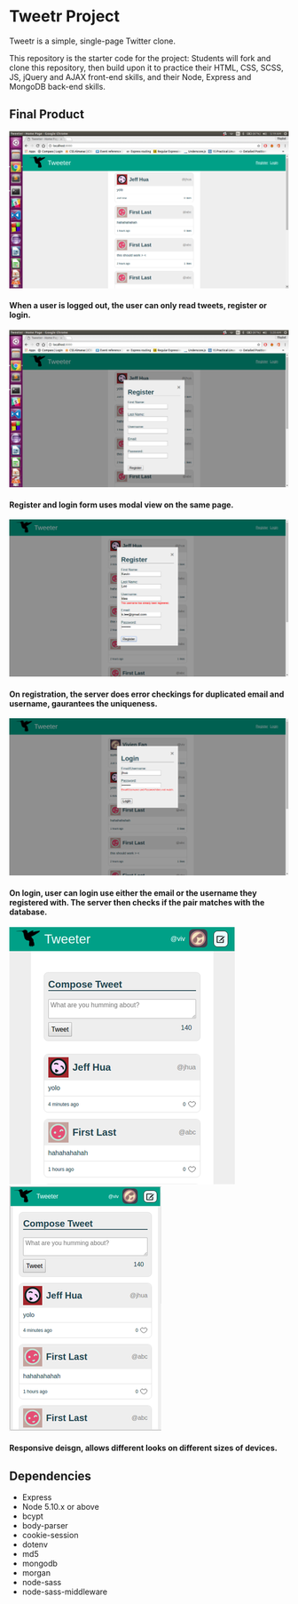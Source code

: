 # Tweetr Project

Tweetr is a simple, single-page Twitter clone.

This repository is the starter code for the project: Students will fork and clone this repository, then build upon it to practice their HTML, CSS, SCSS, JS, jQuery and AJAX front-end skills, and their Node, Express and MongoDB back-end skills.

## Final Product
!["main(logged-out)"](https://github.com/vivienfan/tweetr/blob/master/document/main(logged-out).png?raw=true)
#### When a user is logged out, the user can only read tweets, register or login.

!["modal-view"](https://github.com/vivienfan/tweetr/blob/master/document/modal-view.png?raw=true)
#### Register and login form uses modal view on the same page.

!["error-registration"](https://github.com/vivienfan/tweetr/blob/master/document/error-registration.png?raw=true)
#### On registration, the server does error checkings for duplicated email and username, gaurantees the uniqueness.

!["error-login"](https://github.com/vivienfan/tweetr/blob/master/document/error-login.png?raw=true)
#### On login, user can login use either the email or the username they registered with. The server then checks if the pair matches with the database.


!["medium-screen"](https://github.com/vivienfan/tweetr/blob/master/document/medium-screen.png?raw=true) !["small-screen"](https://github.com/vivienfan/tweetr/blob/master/document/small-screen.png?raw=true)
#### Responsive deisgn, allows different looks on different sizes of devices.

## Dependencies

- Express
- Node 5.10.x or above
- bcypt
- body-parser
- cookie-session
- dotenv
- md5
- mongodb
- morgan
- node-sass
- node-sass-middleware
